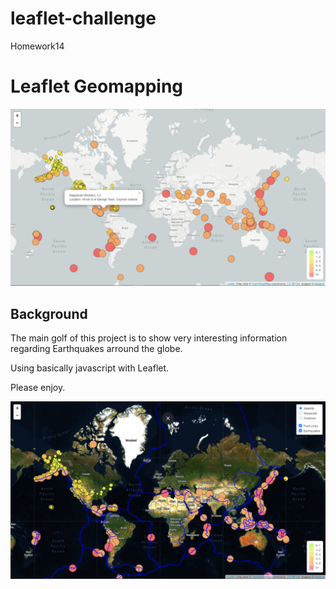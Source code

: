 # leaflet-challenge
Homework14

# Leaflet Geomapping 

![Newsroom](https://github.com/ClementsMX/leaflet-challenge/blob/main/Leaflet-Step-1/images/Map_fullscreen.png)

## Background

The main golf of this project is to show very interesting information regarding Earthquakes arround the globe.

Using basically javascript with Leaflet.

Please enjoy.

![Newsroom](https://github.com/ClementsMX/leaflet-challenge/blob/main/Leaflet-Step-2/images/map2_satellite_fullscreen.png)
